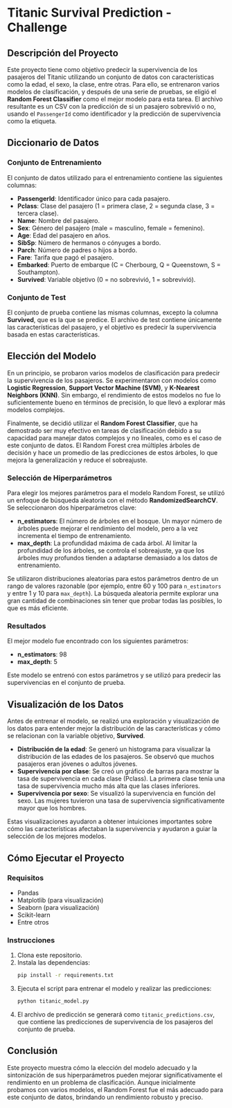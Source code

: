# Titanic Survival Prediction - Challenge

## Descripción del Proyecto

Este proyecto tiene como objetivo predecir la supervivencia de los pasajeros del Titanic utilizando un conjunto de datos con características como la edad, el sexo, la clase, entre otras. Para ello, se entrenaron varios modelos de clasificación, y después de una serie de pruebas, se eligió el **Random Forest Classifier** como el mejor modelo para esta tarea. El archivo resultante es un CSV con la predicción de si un pasajero sobrevivió o no, usando el `PassengerId` como identificador y la predicción de supervivencia como la etiqueta.

## Diccionario de Datos

### Conjunto de Entrenamiento

El conjunto de datos utilizado para el entrenamiento contiene las siguientes columnas:

- **PassengerId**: Identificador único para cada pasajero.
- **Pclass**: Clase del pasajero (1 = primera clase, 2 = segunda clase, 3 = tercera clase).
- **Name**: Nombre del pasajero.
- **Sex**: Género del pasajero (male = masculino, female = femenino).
- **Age**: Edad del pasajero en años.
- **SibSp**: Número de hermanos o cónyuges a bordo.
- **Parch**: Número de padres o hijos a bordo.
- **Fare**: Tarifa que pagó el pasajero.
- **Embarked**: Puerto de embarque (C = Cherbourg, Q = Queenstown, S = Southampton).
- **Survived**: Variable objetivo (0 = no sobrevivió, 1 = sobrevivió).

### Conjunto de Test

El conjunto de prueba contiene las mismas columnas, excepto la columna **Survived**, que es la que se predice. El archivo de test contiene únicamente las características del pasajero, y el objetivo es predecir la supervivencia basada en estas características.

## Elección del Modelo

En un principio, se probaron varios modelos de clasificación para predecir la supervivencia de los pasajeros. Se experimentaron con modelos como **Logistic Regression**, **Support Vector Machine (SVM)**, y **K-Nearest Neighbors (KNN)**. Sin embargo, el rendimiento de estos modelos no fue lo suficientemente bueno en términos de precisión, lo que llevó a explorar más modelos complejos.

Finalmente, se decidió utilizar el **Random Forest Classifier**, que ha demostrado ser muy efectivo en tareas de clasificación debido a su capacidad para manejar datos complejos y no lineales, como es el caso de este conjunto de datos. El Random Forest crea múltiples árboles de decisión y hace un promedio de las predicciones de estos árboles, lo que mejora la generalización y reduce el sobreajuste.

### Selección de Hiperparámetros

Para elegir los mejores parámetros para el modelo Random Forest, se utilizó un enfoque de búsqueda aleatoria con el método **RandomizedSearchCV**. Se seleccionaron dos hiperparámetros clave:

- **n_estimators**: El número de árboles en el bosque. Un mayor número de árboles puede mejorar el rendimiento del modelo, pero a la vez incrementa el tiempo de entrenamiento.
- **max_depth**: La profundidad máxima de cada árbol. Al limitar la profundidad de los árboles, se controla el sobreajuste, ya que los árboles muy profundos tienden a adaptarse demasiado a los datos de entrenamiento.

Se utilizaron distribuciones aleatorias para estos parámetros dentro de un rango de valores razonable (por ejemplo, entre 60 y 100 para `n_estimators` y entre 1 y 10 para `max_depth`). La búsqueda aleatoria permite explorar una gran cantidad de combinaciones sin tener que probar todas las posibles, lo que es más eficiente.

### Resultados

El mejor modelo fue encontrado con los siguientes parámetros:

- **n_estimators**: 98
- **max_depth**: 5

Este modelo se entrenó con estos parámetros y se utilizó para predecir las supervivencias en el conjunto de prueba.

## Visualización de los Datos

Antes de entrenar el modelo, se realizó una exploración y visualización de los datos para entender mejor la distribución de las características y cómo se relacionan con la variable objetivo, **Survived**.

- **Distribución de la edad**: Se generó un histograma para visualizar la distribución de las edades de los pasajeros. Se observó que muchos pasajeros eran jóvenes o adultos jóvenes.
- **Supervivencia por clase**: Se creó un gráfico de barras para mostrar la tasa de supervivencia en cada clase (Pclass). La primera clase tenía una tasa de supervivencia mucho más alta que las clases inferiores.
- **Supervivencia por sexo**: Se visualizó la supervivencia en función del sexo. Las mujeres tuvieron una tasa de supervivencia significativamente mayor que los hombres.

Estas visualizaciones ayudaron a obtener intuiciones importantes sobre cómo las características afectaban la supervivencia y ayudaron a guiar la selección de los mejores modelos.

## Cómo Ejecutar el Proyecto

### Requisitos

- Pandas
- Matplotlib (para visualización)
- Seaborn (para visualización)
- Scikit-learn
- Entre otros

### Instrucciones

1. Clona este repositorio.
2. Instala las dependencias:
   ```bash
   pip install -r requirements.txt
   ```
3. Ejecuta el script para entrenar el modelo y realizar las predicciones:
   ```bash
   python titanic_model.py
   ```
4. El archivo de predicción se generará como `titanic_predictions.csv`, que contiene las predicciones de supervivencia de los pasajeros del conjunto de prueba.

## Conclusión

Este proyecto muestra cómo la elección del modelo adecuado y la sintonización de sus hiperparámetros pueden mejorar significativamente el rendimiento en un problema de clasificación. Aunque inicialmente probamos con varios modelos, el Random Forest fue el más adecuado para este conjunto de datos, brindando un rendimiento robusto y preciso. 
